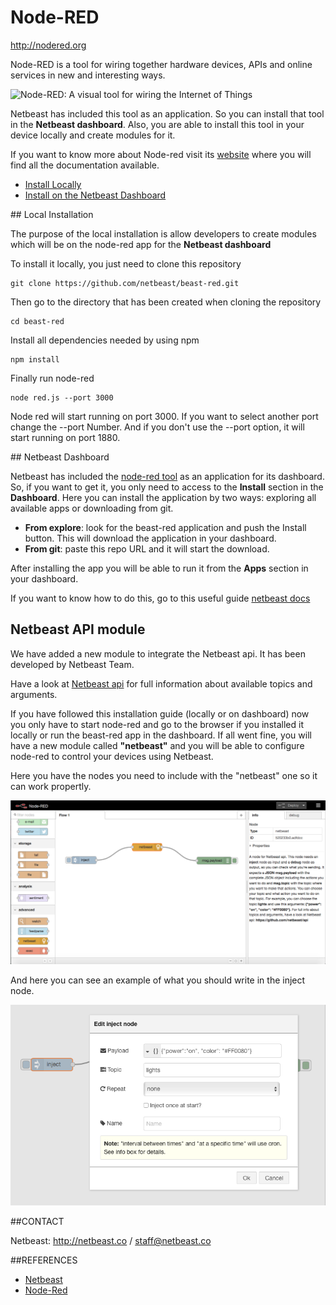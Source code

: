 # Node-RED

http://nodered.org

Node-RED is a tool for wiring together hardware devices, APIs and online services in new and interesting ways.

![Node-RED: A visual tool for wiring the Internet of Things](http://nodered.org/images/node-red-screenshot.png)

Netbeast has included this tool as an application. So you can install that tool in the **Netbeast dashboard**. Also, you are able to install this tool in your device locally and create modules for it. 

If you want to know more about Node-red visit its [website](http://nodered.org) where you will find all the documentation available.

* [Install Locally](#Local)
* [Install on the Netbeast Dashboard](#Dashboard)

<a name="Local">
## Local Installation

The purpose of the local installation is allow developers to create modules which will be on the node-red app for the **Netbeast dashboard**

To install it locally, you just need to clone this repository
```
git clone https://github.com/netbeast/beast-red.git
```
Then go to the directory that has been created when cloning the repository
```
cd beast-red
```
Install all dependencies needed by using npm
```
npm install
```
Finally run node-red
```
node red.js --port 3000
```
Node red will start running on port 3000. If you want to select another port change the --port Number. And if you don't use the --port option, it will start running on port 1880.

<a name="Dashboard">
## Netbeast Dashboard

Netbeast has included the [node-red tool](http://nodered.org) as an application for its dashboard. So, if you want to get it, you only need to access to the **Install** section in the **Dashboard**.
Here you can install the application by two ways: exploring all available apps or downloading from git.
* **From explore**: look for the beast-red application and push the Install button. This will download the application in your dashboard.
* **From git**: paste this repo URL and it will start the download. 

After installing the app you will be able to run it from the **Apps** section in your dashboard.

If you want to know how to do this, go to this useful guide [netbeast docs](http://docs.netbeast.co/chapters/get_started/get_started_from_your_laptop.html)


## Netbeast API module
We have added a new module to integrate the Netbeast api. It has been developed by Netbeast Team.

Have a look at [Netbeast api](http://github.com/netbeast/api) for full information about available topics and arguments.

If you have followed this installation guide (locally or on dashboard) now you only have to start node-red and go to the browser if you installed it locally or run the beast-red app in the dashboard. If all went fine, you will have a new module called **"netbeast"** and you will be able to configure node-red to control your devices using Netbeast.

Here you have the nodes you need to include with the "netbeast" one so it can work propertly.

![Using netbeast node](nodes_screenshot.png)

And here you can see an example of what you should write in the inject node.

![Using netbeast node: inject](inject_screenshot.png)


##CONTACT

Netbeast: http://netbeast.co / staff@netbeast.co

##REFERENCES

- [Netbeast](http://netbeast.co)
- [Node-Red](http://nodered.org)
